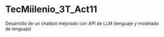 # TecMiilenio_3T_Act11
Desarrollo de un chatbot mejorado con API de LLM (lenguaje y modelado de lenguaje)
